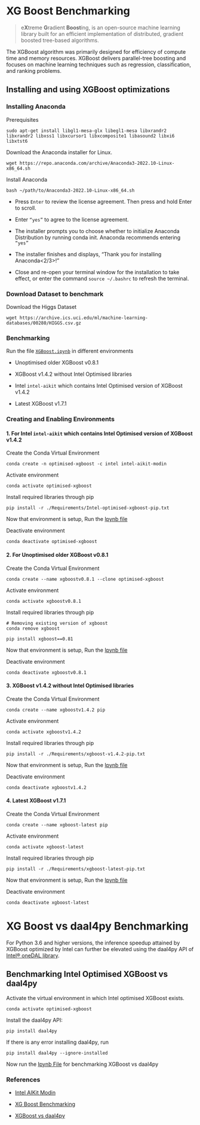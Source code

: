 # XG Boost Benchmarking

> e**X**treme **G**radient **Boost**ing, is an open-source machine learning library built for an efficient implementation of distributed, gradient boosted tree-based algorithms.

The XGBoost algorithm was primarily designed for efficiency of compute time and memory resources. XGBoost delivers parallel-tree boosting and focuses on machine learning techniques such as regression, classification, and ranking problems.

## Installing and using XGBoost optimizations

### Installing Anaconda

Prerequisites

```shell
sudo apt-get install libgl1-mesa-glx libegl1-mesa libxrandr2 libxrandr2 libxss1 libxcursor1 libxcomposite1 libasound2 libxi6 libxtst6
```

Download the Anaconda installer for Linux.

```shell
wget https://repo.anaconda.com/archive/Anaconda3-2022.10-Linux-x86_64.sh
```

Install Anaconda

```shell
bash ~/path/to/Anaconda3-2022.10-Linux-x86_64.sh
```

- Press `Enter` to review the license agreement. Then press and hold Enter to scroll.

- Enter `“yes”` to agree to the license agreement.

- The installer prompts you to choose whether to initialize Anaconda Distribution by running conda init. Anaconda recommends entering `“yes”`

- The installer finishes and displays, “Thank you for installing Anaconda<2/3>!”

- Close and re-open your terminal window for the installation to take effect, or enter the command `source ~/.bashrc` to refresh the terminal.

### Download Dataset to benchmark

Download the Higgs Dataset

```shell
wget https://archive.ics.uci.edu/ml/machine-learning-databases/00280/HIGGS.csv.gz
```

### Benchmarking

Run the file [`XGBoost.ipynb`](./XGBoost.ipynb) in different environments

- Unoptimised older XGBoost v0.8.1

- XGBoost v1.4.2 without Intel Optimised libraries

- Intel `intel-aikit` which contains Intel Optimised version of XGBoost v1.4.2

- Latest XGBoost v1.7.1

### Creating and Enabling Environments

#### 1. For Intel `intel-aikit` which contains Intel Optimised version of XGBoost v1.4.2

Create the Conda Virtual Environment

```shell
conda create -n optimised-xgboost -c intel intel-aikit-modin
```

Activate environment

```shell
conda activate optimised-xgboost
```

Install required libraries through pip

```shell
pip install -r ./Requirements/Intel-optimised-xgboost-pip.txt
```

Now that environment is setup, Run the [Ipynb file](./XGBoost.ipynb)

Deactivate environment

```shell
conda deactivate optimised-xgboost
```

#### 2. For Unoptimised older XGBoost v0.8.1

Create the Conda Virtual Environment

```shell
conda create --name xgboostv0.8.1 --clone optimised-xgboost
```

Activate environment

```shell
conda activate xgboostv0.8.1
```

Install required libraries through pip

```shell
# Removing existing version of xgboost
conda remove xgboost

pip install xgboost==0.81
```

Now that environment is setup, Run the [Ipynb file](./XGBoost.ipynb)

Deactivate environment

```shell
conda deactivate xgboostv0.8.1
```

#### 3. XGBoost v1.4.2 without Intel Optimised libraries

Create the Conda Virtual Environment

```shell
conda create --name xgboostv1.4.2 pip
```

Activate environment

```shell
conda activate xgboostv1.4.2
```

Install required libraries through pip

```shell
pip install -r ./Requirements/xgboost-v1.4.2-pip.txt
```

Now that environment is setup, Run the [Ipynb file](./XGBoost.ipynb)

Deactivate environment

```shell
conda deactivate xgboostv1.4.2
```

#### 4. Latest XGBoost v1.7.1

Create the Conda Virtual Environment

```shell
conda create --name xgboost-latest pip
```

Activate environment

```shell
conda activate xgboost-latest
```

Install required libraries through pip

```shell
pip install -r ./Requirements/xgboost-latest-pip.txt
```

Now that environment is setup, Run the [Ipynb file](./XGBoost.ipynb)

Deactivate environment

```shell
conda deactivate xgboost-latest
```

# XG Boost vs daal4py Benchmarking

For Python 3.6 and higher versions, the inference speedup attained by XGBoost optimized by Intel can further be elevated using the daal4py API of [Intel® oneDAL library](https://www.intel.com/content/www/us/en/developer/tools/oneapi/onedal.html).

## Benchmarking Intel Optimised XGBoost vs daal4py

Activate the virtual environment in which Intel optimised XGBoost exists.

```shell
conda activate optimised-xgboost
```

Install the daal4py API:

```shell
pip install daal4py
```

If there is any error installing daal4py, run

```shell
pip install daal4py --ignore-installed
```

Now run the [Ipynb File](./daal4py.ipynb) for benchmarking XGBoost vs daal4py

### References

- [Intel AIKit Modin](https://www.intel.com/content/www/us/en/develop/documentation/installation-guide-for-intel-oneapi-toolkits-linux/top/installation/install-using-package-managers/conda/install-intel-ai-analytics-toolkit-via-conda.html)

- [XG Boost Benchmarking](https://github.com/oneapi-src/oneAPI-samples/blob/master/AI-and-Analytics/Features-and-Functionality/IntelPython_XGBoost_Performance/IntelPython_XGBoost_Performance.ipynb)

- [XGBoost vs daal4py](https://github.com/oneapi-src/oneAPI-samples/blob/master/AI-and-Analytics/Features-and-Functionality/IntelPython_XGBoost_daal4pyPrediction/IntelPython_XGBoost_daal4pyPrediction.ipynb)
